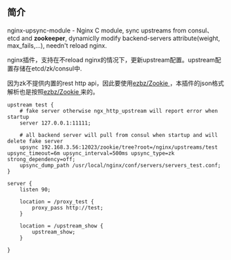 ## 简介

nginx-upsync-module - Nginx C module, sync upstreams from consul、etcd and **zookeeper**, dynamiclly modify backend-servers attribute(weight, max_fails,...), needn't reload nginx.

nginx插件，支持在不reload nginx的情况下，更新upstream配置。upstream配置存储在etcd/zk/consul中.

因为zk不提供内置的rest http api，因此要使用[ezbz/Zookie
](https://github.com/ezbz/Zookie)，本插件的json格式解析也是按照[ezbz/Zookie
](https://github.com/ezbz/Zookie)来的。



	upstream test {
        # fake server otherwise ngx_http_upstream will report error when startup
        server 127.0.0.1:11111;

        # all backend server will pull from consul when startup and will delete fake server
        upsync 192.168.3.56:12023/zookie/tree?root=/nginx/upstreams/test upsync_timeout=6m upsync_interval=500ms upsync_type=zk strong_dependency=off;
        upsync_dump_path /usr/local/nginx/conf/servers/servers_test.conf;
    }

    server {
        listen 90;

        location = /proxy_test {
            proxy_pass http://test;
        }

        location = /upstream_show {
            upstream_show;
        }

    }

	


